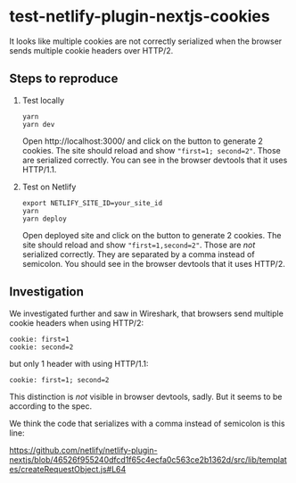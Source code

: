 # test-netlify-plugin-nextjs-cookies

It looks like multiple cookies are not correctly serialized when the browser sends multiple cookie headers over HTTP/2.

## Steps to reproduce

1. Test locally

   ```
   yarn
   yarn dev
   ```

   Open http://localhost:3000/ and click on the button to generate 2 cookies. The site should reload and show `"first=1; second=2"`. Those are serialized correctly. You can see in the browser devtools that it uses HTTP/1.1.

2. Test on Netlify

   ```
   export NETLIFY_SITE_ID=your_site_id
   yarn
   yarn deploy
   ```

   Open deployed site and click on the button to generate 2 cookies. The site should reload and show `"first=1,second=2"`. Those are _not_ serialized correctly. They are separated by a comma instead of semicolon. You should see in the browser devtools that it uses HTTP/2.

## Investigation

We investigated further and saw in Wireshark, that browsers send multiple cookie headers when using HTTP/2:

```
cookie: first=1
cookie: second=2
```

but only 1 header with using HTTP/1.1:

```
cookie: first=1; second=2
```

This distinction is _not_ visible in browser devtools, sadly. But it seems to be according to the spec.

We think the code that serializes with a comma instead of semicolon is this line:

https://github.com/netlify/netlify-plugin-nextjs/blob/46526f955240dfcd1f65c4ecfa0c563ce2b1362d/src/lib/templates/createRequestObject.js#L64
